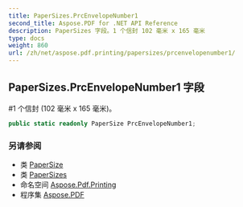 ```yaml
---
title: PaperSizes.PrcEnvelopeNumber1
second_title: Aspose.PDF for .NET API Reference
description: PaperSizes 字段。1 个信封 102 毫米 x 165 毫米
type: docs
weight: 860
url: /zh/net/aspose.pdf.printing/papersizes/prcenvelopenumber1/
---
```

## PaperSizes.PrcEnvelopeNumber1 字段

#1 个信封 (102 毫米 x 165 毫米)。

```csharp
public static readonly PaperSize PrcEnvelopeNumber1;
```

### 另请参阅

* 类 [PaperSize](../../papersize/)
* 类 [PaperSizes](../)
* 命名空间 [Aspose.Pdf.Printing](../../../aspose.pdf.printing/)
* 程序集 [Aspose.PDF](../../../)